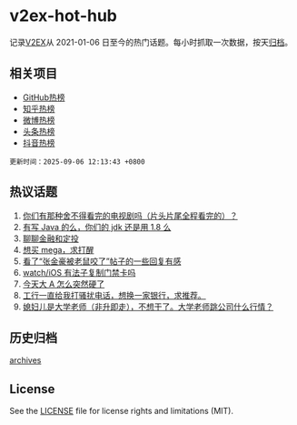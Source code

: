 # v2ex-hot-hub

 记录[V2EX](https://www.v2ex.com/)从 2021-01-06 日至今的热门话题。每小时抓取一次数据，按天[归档](archives)。
 
 ## 相关项目

- [GitHub热榜](https://github.com/lonnyzhang423/github-hot-hub)
- [知乎热榜](https://github.com/lonnyzhang423/zhihu-hot-hub)
- [微博热榜](https://github.com/lonnyzhang423/weibo-hot-hub)
- [头条热榜](https://github.com/lonnyzhang423/toutiao-hot-hub)
- [抖音热榜](https://github.com/lonnyzhang423/douyin-hot-hub)


 `更新时间：2025-09-06 12:13:43 +0800`

## 热议话题

1. [你们有那种舍不得看完的电视剧吗（片头片尾全程看完的）？](https://www.v2ex.com/t/1157330)
1. [有写 Java 的么，你们的 jdk 还是用 1.8 么](https://www.v2ex.com/t/1157327)
1. [聊聊金融和定投](https://www.v2ex.com/t/1157307)
1. [想买 mega，求打醒](https://www.v2ex.com/t/1157328)
1. [看了“张金豪被老鼠咬了”帖子的一些回复有感](https://www.v2ex.com/t/1157300)
1. [watch/iOS 有法子复制门禁卡吗](https://www.v2ex.com/t/1157303)
1. [今天大 A 怎么突然硬了](https://www.v2ex.com/t/1157313)
1. [工行一直给我打骚扰电话，想换一家银行，求推荐。](https://www.v2ex.com/t/1157363)
1. [媳妇儿是大学老师（非升即走），不想干了。大学老师跳公司什么行情？](https://www.v2ex.com/t/1157353)

## 历史归档

[archives](archives)

## License

See the [LICENSE](LICENSE) file for license rights and limitations (MIT).
